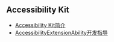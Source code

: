 ## Accessibility Kit

- [Accessibility Kit简介](../application-models/accessibilityKit.md)
- [AccessibilityExtensionAbility开发指导](../application-models/accessibilityextensionability.md#如何创建一个无障碍扩展服务)

